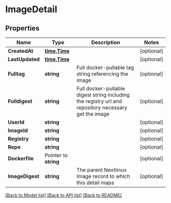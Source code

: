# ImageDetail

## Properties

Name | Type | Description | Notes
------------ | ------------- | ------------- | -------------
**CreatedAt** | [**time.Time**](time.Time.md) |  | [optional] 
**LastUpdated** | [**time.Time**](time.Time.md) |  | [optional] 
**Fulltag** | **string** | Full docker-pullable tag string referencing the image | [optional] 
**Fulldigest** | **string** | Full docker-pullable digest string including the registry url and repository necessary get the image | [optional] 
**UserId** | **string** |  | [optional] 
**ImageId** | **string** |  | [optional] 
**Registry** | **string** |  | [optional] 
**Repo** | **string** |  | [optional] 
**Dockerfile** | Pointer to **string** |  | [optional] 
**ImageDigest** | **string** | The parent Nextlinux Image record to which this detail maps | [optional] 

[[Back to Model list]](../README.md#documentation-for-models) [[Back to API list]](../README.md#documentation-for-api-endpoints) [[Back to README]](../README.md)


